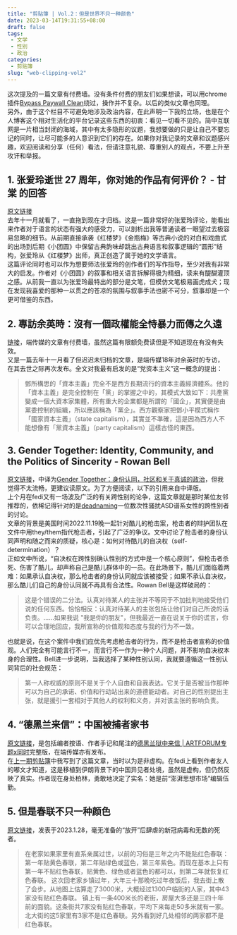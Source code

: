```yaml
---
title: "剪贴簿 | Vol.2：但是世界不只一种颜色"
date: 2023-03-14T19:31:55+08:00
draft: false
tags: 
 - 文学
 - 性别
 - 政治
categories: 
 - 剪贴簿
slug: "web-clipping-vol2"
---
```


这次提及的一篇文章有付费墙。没有条件付费的朋友们如果想读，可以用chrome插件[Bypass Paywall Clean](https://gitlab.com/magnolia1234/bypass-paywalls-chrome-clean)绕过，操作并不复杂。以后的类似文章也同理。  
另外，由于这个栏目不可避免地涉及政治内容，在此声明一下我的立场，也是在个人博客这个相对生活化的平台记录这些东西的初衷：看见一切看不见的。简中互联网是一片相当封闭的海域，其中有太多隐形的议题，我想要做的只是让自己不要忘记的同时，让尽可能多的人意识到它们的存在。如果你对我记录的文章和议题感兴趣，欢迎阅读和分享（任何）看法，但请注意礼貌、尊重别人的观点，不要上升至攻讦和举报。

## 1. 张爱玲逝世 27 周年，你对她的作品有何评价？ - 甘棠 的回答
[原文链接](https://www.zhihu.com/question/552016449/answer/2670938879)  
去年十一月就看了，一直拖到现在才归档。这是一篇非常好的张爱玲评论，能看出来作者对于语言的状态有强大的感受力，可以剖析出我等普通读者一眼望过去极容易忽略的细节。从前期直接承袭《红楼梦》《金瓶梅》等古典小说的对白和戏曲式的出场到后期《小团圆》中保留古典韵味却跳出古典语言和叙事逻辑的“圆形”结构，张爱玲从《红楼梦》出师，真正创造了属于她的文学语言。  
这篇评论同时也可以作为想要师法张爱玲的创作者们的写作指导，至少对我有非常大的启发。作者对《小团圆》的叙事和相关语言拆解得极为精细，读来有醍醐灌顶之感。从前我一直以为张爱玲最特出的部分是文笔，但模仿文笔极易画虎成犬；现在发现我喜爱的那种一以贯之的苍凉的氛围与叙事手法也密不可分，叙事却是一个更可借鉴的东西。

## 2. 專訪余英時：沒有一個政權能全恃暴力而傳之久遠
[链接](https://theinitium.com/article/20180806-interview-luosiling-yuyingshi-china-regime/invite_token/LzapsncfRN)，端传媒的文章有付费墙，虽然这篇有限额免费读但是不知道现在有没有失效。  
又是一篇去年十一月看了但迟迟未归档的文章，是端传媒18年对余英时的专访，在其去世之际再次发布。全文对我最有启发的是“党资本主义”这一概念的提出：
>鄧所構思的「資本主義」完全不是西方長期流行的資本主義經濟體系。他的「資本主義」是完全控制在「黨」的掌握之中的，其模式大致如下：共產黨變成一個大資本家集體，所有重大的企業都是所謂的「國企」，其實便是由黨委控制的組織，所以應該稱為「黨企」。西方觀察家把鄧小平模式稱作「國家資本主義」（state capitalism），其實並不準確，這是因為西方人不能想像有「黨資本主義」（party capitalism）這樣古怪的東西。

## 3. Gender Together: Identity, Community, and the Politics of Sincerity - Rowan Bell
[原文链接](https://blog.apaonline.org/2023/01/11/gender-together-identity-community-and-the-politics-of-sincerity/)，中译为[Gender Together：身份认同，社区和关于真诚的政治](https://mp.weixin.qq.com/s/jRkoFIf2SrLMjG1p_ib1Ow)，但我觉得不太流畅，更建议读原文。为了方便阅读，以下的引用来自中译版。  
上个月在fedi又有一场波及广泛的有关跨性别的论争，这篇文章就是那时某位友邻推荐的，依稀记得针对的是[deadnaming](https://en.wikipedia.org/wiki/Deadnaming)一位数次性骚扰ASD谱系女性的跨性别者的讨论。  
文章的背景是美国时间2022.11.19晚一起针对酷儿的枪击案，枪击者的辩护团队在文件中用they/them指代枪击者，引起了广泛的争议。文中讨论了枪击者的身份认同声明和随之而来的质疑，核心是：如何对待酷儿的自决权（self-determination）？  
正如文中所说，“自决权在跨性别确认性别的方式中是一个核心原则”，但枪击者杀死、伤害了酷儿，却声称自己是酷儿群体中的一员。在此场景下，酷儿们面临着两难：如果承认自决权，那么枪击者的身份认同就应该被接受；如果不承认自决权，那么酷儿们自己的身份认同就不再具有合法性。Rowan Bell是这样破局的：
>这是个错误的二分法。认真对待某人的主张并不等同于不加批判地接受他们说的任何东西。恰恰相反：认真对待某人的主张包括让他们对自己所说的话负责。……如果我说 "我是你的朋友"，但我最近一直在说关于你的谎言，你可以合理地回应，我所宣称的价值观和态度与我的行为不一致。

也就是说，在这个案件中我们应优先考虑枪击者的行为，而不是枪击者宣称的价值观。人们完全有可能言行不一，而言行不一作为一种个人问题，并不影响自决权本身的合理性。Bell进一步说明，当我选择了某种性别认同，我就要遵循这一性别认同背后的社会规范：
>第一人称权威的原则不是关于个人自由和自我表达。它关于是否被当作那种可以为自己的承诺、价值和行动站出来的道德能动者。对自己的性别提出主张，就是援引一套相对于其他人的权利和义务，并对该主张的影响负责。

## 4. “德黑兰来信”：中国被捕者家书
[原文链接](https://women4china.substack.com/p/dd4)，是包括编者按语、作者手记和尾注的[德黑兰狱中来信 | ARTFORUM专题x同时](https://mp.weixin.qq.com/s/QDryXU6SwGZz-sAudE4vLA)完整版，在端传媒亦有发布。  
在[上一期剪贴簿](https://cloudforent.online/posts/%E5%89%AA%E8%B4%B4%E7%B0%BF-vol.1%E5%85%AC%E6%B0%91%E6%9C%89%E6%97%A0%E4%B9%89%E5%8A%A1%E6%9C%8D%E4%BB%8E%E5%9B%BD%E5%AE%B6/#:~:text=3.%20%E5%BE%B7%E9%BB%91%E5%85%B0%E7%8B%B1%E4%B8%AD%E6%9D%A5%E4%BF%A1%20%7C%20ARTFORUM%20%E4%B8%93%E9%A2%98%20x%20%E5%90%8C%E6%97%B6%20%2D%20%E5%90%8C%E6%97%B6%20hxotnongd%20%26%20ARTFORUM%20%E4%B8%AD%E6%96%87%E7%BD%91)中我写到了这篇文章，当时以为是非虚构。在fedi上看到作者友人的嘟文才知道，这是移植到伊朗背景下的中国异见者处境，虽然是虚构，但仍然反映了真实。作者现在身处柏林，勇敢地决定了实名：她是前“澎湃思想市场”编辑伍勤。

## 5. 但是春联不只一种颜色
[原文链接](https://mp.weixin.qq.com/s/XQeYHUe31qAvzXV0FrXlMQ)，发表于2023.1.28，毫无准备的“放开”后肆虐的新冠病毒和无数的死者。
>在老家如果家里有直系亲属过世，以前的习俗是三年之内不能贴红色春联：第一年贴黄色春联，第二年贴绿色或蓝色，第三年紫色。而现在基本上只有第一年不贴红色春联，贴黄色、绿色或者蓝色的都可以，到第二年就恢复红色春联。
>这次回老家乡镇过年，大年三十那晚吃过年夜饭后，我去街上散了会步。从地图上估算走了3000米，大概经过1300户临街的人家，其中43家没有贴红色春联。
>镇上有一条400米长的老街，房屋大多还是三四十年前的面貌。这条街共7家没有贴红色春联，平均下来每走50多米就有一家。北大街的这5家里有3家不是红色春联。另外看到好几处相邻的两家都不是红色春联。